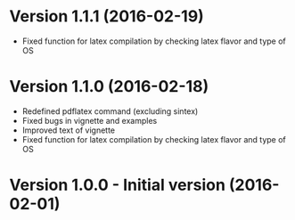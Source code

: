 # Version 1.1.1 (2016-02-19)

  - Fixed function for latex compilation by checking latex flavor and type of OS

# Version 1.1.0 (2016-02-18)

  - Redefined pdflatex command (excluding sintex)
  - Fixed bugs in vignette and examples
  - Improved text of vignette
  - Fixed function for latex compilation by checking latex flavor and type of OS
  
# Version 1.0.0 - Initial version (2016-02-01)
